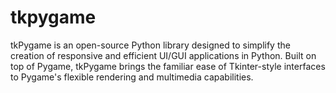 # tkpygame
tkPygame is an open-source Python library designed to simplify the creation of responsive and efficient UI/GUI applications in Python. Built on top of Pygame, tkPygame brings the familiar ease of Tkinter-style interfaces to Pygame's flexible rendering and multimedia capabilities.
